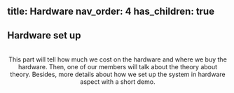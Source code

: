 title: Hardware
nav_order: 4
has_children: true
---

## Hardware set up
<p align="center">
    <br>
    This part will tell how much we cost on the hardware and where we buy the hardware. Then, one of our members will talk about the theory about theory. Besides, more details about how we set up the system in hardware aspect with a short demo.
    <br />
    <br />
